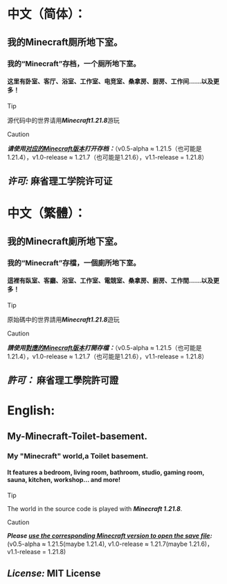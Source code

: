 # 中文（简体）：

## 我的Minecraft厕所地下室。
### 我的“Minecraft”存档，一个厕所地下室。
#### 这里有卧室、客厅、浴室、工作室、电竞室、桑拿房、厨房、工作间......以及更多！

> [!TIP]
> 源代码中的世界请用***Minecraft1.21.8***游玩

> [!CAUTION]
> ***请使用<ins>对应的Minecraft版本</ins>打开存档：***（v0.5-alpha ≈ 1.21.5（也可能是1.21.4），v1.0-release ≈ 1.21.7（也可能是1.21.6），v1.1-release = 1.21.8）

## ***许可:*** **麻省理工学院许可证**



# 中文（繁體）：
## 我的Minecraft廁所地下室。
### 我的“Minecraft”存檔，一個廁所地下室。
#### 這裡有臥室、客廳、浴室、工作室、電競室、桑拿房、廚房、工作間......以及更多！

> [!TIP]
> 原始碼中的世界請用***Minecraft1.21.8***遊玩

> [!CAUTION]
> ***請使用<ins>對應的Minecraft版本</ins>打開存檔：***（v0.5-alpha ≈ 1.21.5（也可能是1.21.4），v1.0-release ≈ 1.21.7（也可能是1.21.6），v1.1-release = 1.21.8）

## ***許可：*** **麻省理工學院許可證**



# English:

## My-Minecraft-Toilet-basement.
### My "Minecraft" world,a Toilet basement.
#### It features a bedroom, living room, bathroom, studio, gaming room, sauna, kitchen, workshop... and more!

> [!TIP]
> The world in the source code is played with ***Minecraft 1.21.8***.

> [!CAUTION]
> ***Please <ins>use the corresponding Minecraft version to open the save file</ins>:*** (v0.5-alpha ≈ 1.21.5(maybe 1.21.4), v1.0-release ≈ 1.21.7(maybe 1.21.6)，v1.1-release = 1.21.8)

## ***License:*** **MIT License**


